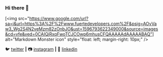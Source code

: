 ### Hi there 👋


[<img src="https://www.google.com/url?sa=i&url=https%3A%2F%2Fwww.fuertedevelopers.com%2F&psig=AOvVaw3_Wg2S4N2veMzm82zOnbJO&ust=1596793622349000&source=images&cd=vfe&ved=0CAIQjRxqFwoTCJCOwp6mhusCFQAAAAAdAAAAABAQ"]
     alt="Markdown Monster icon"
     style="float: left; margin-right: 10px;" />



🐦 [twitter][twitter] **|** 
📷 [instagram][instagram] **|** 
👔 [linkedin][linkedin]

[twitter]: https://twitter.com/home
[youtube]: https://youtube.com
[instagram]: https://www.instagram.com/mauri_c_o/
[linkedin]: https://www.linkedin.com/in/jos%C3%A9-mauricio-sotela-prendergast-524762188/
